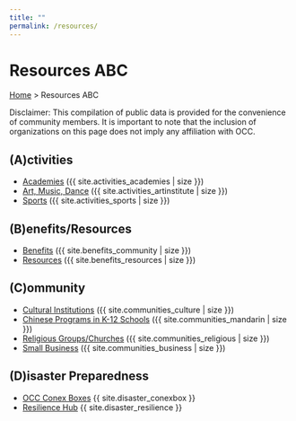 ```yaml
---
title: ""
permalink: /resources/
---
```


# Resources ABC

[Home](https://pdxchinese.org/) > Resources ABC

Disclaimer: This compilation of public data is provided for the convenience of community members. It is important to note that the inclusion of organizations on this page does not imply any affiliation with OCC.

## (A)ctivities
- <a href="{{ site.url }}/resources/activities/academies/">Academies</a> ({{ site.activities_academies | size }})
- <a href="{{ site.url }}/resources/activities/artinstitute/">Art, Music, Dance</a> ({{ site.activities_artinstitute | size }})
- <a href="{{ site.url }}/resources/activities/sports/">Sports</a> ({{ site.activities_sports | size }})

## (B)enefits/Resources
- <a href="{{ site.url }}/resources/benefits/community/">Benefits</a> ({{ site.benefits_community | size }})
- <a href="{{ site.url }}/resources/benefits/resources/">Resources</a> ({{ site.benefits_resources | size }})

## (C)ommunity
- <a href="{{ site.url }}/resources/communities/culture/">Cultural Institutions</a> ({{ site.communities_culture | size }})
- <a href="{{ site.url }}/resources/communities/mandarin/">Chinese Programs in K-12 Schools</a> ({{ site.communities_mandarin | size }})
- <a href="{{ site.url }}/resources/communities/religious/">Religious Groups/Churches</a> ({{ site.communities_religious | size }})
- <a href="{{ site.url }}/resources/communities/business/">Small Business</a> ({{ site.communities_business | size }})

## (D)isaster Preparedness
- <a href="{{ site.url }}/resources/disaster/conexbox/">OCC Conex Boxes</a> {{ site.disaster_conexbox }}
- <a href="{{ site.url }}/resources/disaster/resilience/">Resilience Hub</a> {{ site.disaster_resilience }}

<!-- ## Professionals
社区网站保留移除任何条目的权利，无需给出理由。

- <a href="{{ site.url }}/resources/professionals/accountant/">Accountant/CPA</a> ({{ site.professionals_accountant | size }})
- <a href="{{ site.url }}/resources/professionals/acupuncture/">Acupuncture</a> ({{ site.professionals_acupuncture | size }})
- <a href="{{ site.url }}/resources/professionals/architect/">Architect</a> ({{ site.professionals_architect | size }})
- <a href="{{ site.url }}/resources/professionals/artist/">Artist</a> ({{ site.professionals_artist | size }})
- <a href="{{ site.url }}/resources/professionals/attorney/">Attorney at Law</a> ({{ site.professionals_attorney | size }})
- <a href="{{ site.url }}/resources/professionals/cti/">Certified Translation and Interpretation</a> ({{ site.professionals_collegecounselor | size }})
- <a href="{{ site.url }}/resources/professionals/collegecounselor/">College Counselor</a> ({{ site.professionals_computerprogramming | size }})
- <a href="{{ site.url }}/resources/professionals/computerprogramming/">Computer/Programming</a> ({{ site.professionals_cti | size }})
- <a href="{{ site.url }}/resources/professionals/dentistorthodontist/">Dentists/Orthodontists</a> ({{ site.professionals_dentistorthodontist | size }})
- <a href="{{ site.url }}/resources/professionals/engineer/">Engineers</a> ({{ site.professionals_engineer | size }})
- <a href="{{ site.url }}/resources/professionals/financialadvisor/">Financial Advisors</a> ({{ site.professionals_financialadvisor | size }})
- <a href="{{ site.url }}/resources/professionals/importexport/">Import/Export</a> ({{ site.professionals_importexport | size }})
- <a href="{{ site.url }}/resources/professionals/interpretation/">Interpretation</a> ({{ site.professionals_interpretation | size }})
- <a href="{{ site.url }}/resources/professionals/mortgagebroker/">Mortgage Broker</a> ({{ site.professionals_mortgagebroker | size }})
- <a href="{{ site.url }}/resources/professionals/moving/">Moving</a> ({{ site.professionals_moving | size }})
- <a href="{{ site.url }}/resources/professionals/paralegal/">Paralegal</a> ({{ site.professionals_paralegal | size }})
- <a href="{{ site.url }}/resources/professionals/physicaltherapist/">Physical Therapist</a> ({{ site.professionals_physicaltherapist | size }})
- <a href="{{ site.url }}/resources/professionals/physician/">Physician</a> ({{ site.professionals_physician | size }})
- <a href="{{ site.url }}/resources/professionals/realestatebroker/">Real Estate Broker</a> ({{ site.professionals_realestatebroker | size }})
- <a href="{{ site.url }}/resources/professionals/shippingchina/">Shipping to China</a> ({{ site.professionals_shippingchina | size }})
- <a href="{{ site.url }}/resources/professionals/socialworker/">Social Worker</a> ({{ site.professionals_socialworker | size }})
- <a href="{{ site.url }}/resources/professionals/taxreturn/">Tax Returns Experts</a> ({{ site.professionals_taxreturn | size }})
- <a href="{{ site.url }}/resources/professionals/tradeshow/">Trade Show</a> ({{ site.professionals_tradeshow | size }})
- <a href="{{ site.url }}/resources/professionals/travelagent/">Travel Agent</a> ({{ site.professionals_travelagent | size }})
- <a href="{{ site.url }}/resources/professionals/tutor/">Tutor</a> ({{ site.professionals_tutor | size }}) -->
